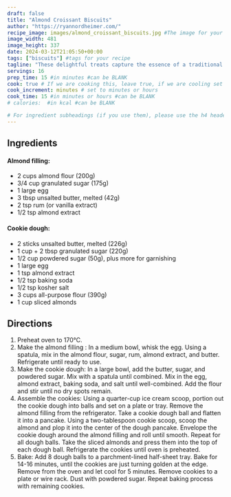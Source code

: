 ```yaml
---
draft: false
title: "Almond Croissant Biscuits"
author: "https://ryannordheimer.com/"
recipe_image: images/almond_croissant_biscuits.jpg #The image for your recipe
image_width: 481
image_height: 337
date: 2024-03-12T21:05:50+00:00
tags: ["biscuits"] #tags for your recipe
tagline: "These delightful treats capture the essence of a traditional almond croissant but in a convenient biscuit form. "
servings: 16
prep_time: 15 #in minutes #can be BLANK
cook: true # If we are cooking this, leave true, if we are cooling set to false
cook_increment: minutes # set to minutes or hours
cook_time: 15 #in minutes or hours #can be BLANK
# calories:  #in kcal #can be BLANK

# For ingredient subheadings (if you use them), please use the h4 header.  For print view I have those elements targeted
---
```



## Ingredients

#### Almond filling:
- 2 cups almond flour (200g)
- 3/4 cup granulated sugar (175g)
- 1 large egg
- 3 tbsp unsalted butter, melted (42g)
- 2 tsp rum (or vanilla extract)
- 1/2 tsp almond extract

#### Cookie dough:
- 2 sticks unsalted butter, melted (226g)
- 1 cup + 2 tbsp granulated sugar (220g)
- 1/2 cup powdered sugar (50g), plus more for garnishing
- 1 large egg
- 1 tsp almond extract
- 1/2 tsp baking soda
- 1/2 tsp kosher salt
- 3 cups all-purpose flour (390g)
- 1 cup sliced almonds

## Directions

1. Preheat oven to 170°C. 
2. Make the almond filling : In a medium bowl, whisk the egg. Using a spatula, mix in the almond flour, sugar, rum, almond extract, and butter. Refrigerate until ready to use.  
3. Make the cookie dough: In a large bowl, add the butter, sugar, and powdered sugar. Mix with a spatula until combined. Mix in the egg, almond extract, baking soda, and salt until well-combined. Add the flour and stir until no dry spots remain. 
4. Assemble the cookies: Using a quarter-cup ice cream scoop, portion out the cookie dough into balls and set on a plate or tray. Remove the almond filling from the refrigerator. Take a cookie dough ball and flatten it into a pancake. Using a two-tablespoon cookie scoop, scoop the almond and plop it into the center of the dough pancake. Envelope the cookie dough around the almond filling and roll until smooth. Repeat for all dough balls. Take the sliced almonds and press them into the top of each dough ball.  Refrigerate the cookies until oven is preheated. 
5. Bake: Add 8 dough balls to a parchment-lined half-sheet tray. Bake for 14-16 minutes, until the cookies are just turning golden at the edge. Remove from the oven and let cool for 5 minutes. Remove cookies to a plate or wire rack. Dust with powdered sugar. Repeat baking process with remaining cookies. 